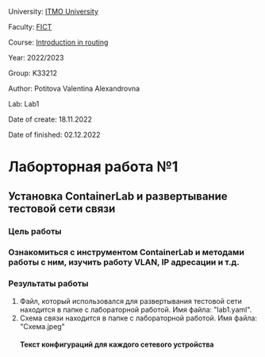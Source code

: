 <p>University: <a href="https://itmo.ru/ru/">ITMO University</a></p>
<p>Faculty: <a href="https://fict.itmo.ru">FICT</a></p>
<p>Course: <a href="https://github.com/itmo-ict-faculty/introduction-in-routing">Introduction in routing</a></p>
<p>Year: 2022/2023</p>
<p>Group: K33212</p>
<p>Author: Potitova Valentina Alexandrovna</p>
<p>Lab: Lab1</p>
<p>Date of create: 18.11.2022</p>
<p>Date of finished: 02.12.2022</p>

<h1>Лаборторная работа №1</h1>
<h2>Установка ContainerLab и развертывание тестовой сети связи</h2>
<h3>Цель работы<h3>
<p>Ознакомиться с инструментом ContainerLab и методами работы с ним, изучить работу VLAN, IP адресации и т.д.</p>
<h3>Результаты работы</h3>
<ol>
<li>Файл, который использовался для развертывания тестовой сети находится в папке с лабораторной работой. Имя файла: "lab1.yaml".</li>
<li>Схема связи находится в папке с лабораторной работой. Имя файла: "Схема.jpeg"</li>
<h4>Текст конфигураций для каждого сетевого устройства</h4>